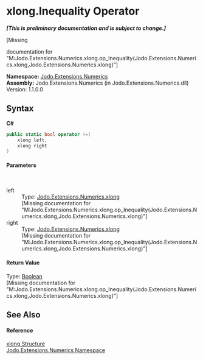# xlong.Inequality Operator 
 _**\[This is preliminary documentation and is subject to change.\]**_

\[Missing <summary> documentation for "M:Jodo.Extensions.Numerics.xlong.op_Inequality(Jodo.Extensions.Numerics.xlong,Jodo.Extensions.Numerics.xlong)"\]

**Namespace:**&nbsp;<a href="N_Jodo_Extensions_Numerics">Jodo.Extensions.Numerics</a><br />**Assembly:**&nbsp;Jodo.Extensions.Numerics (in Jodo.Extensions.Numerics.dll) Version: 1.1.0.0

## Syntax

**C#**<br />
``` C#
public static bool operator !=(
	xlong left,
	xlong right
)
```


#### Parameters
&nbsp;<dl><dt>left</dt><dd>Type: <a href="T_Jodo_Extensions_Numerics_xlong">Jodo.Extensions.Numerics.xlong</a><br />\[Missing <param name="left"/> documentation for "M:Jodo.Extensions.Numerics.xlong.op_Inequality(Jodo.Extensions.Numerics.xlong,Jodo.Extensions.Numerics.xlong)"\]</dd><dt>right</dt><dd>Type: <a href="T_Jodo_Extensions_Numerics_xlong">Jodo.Extensions.Numerics.xlong</a><br />\[Missing <param name="right"/> documentation for "M:Jodo.Extensions.Numerics.xlong.op_Inequality(Jodo.Extensions.Numerics.xlong,Jodo.Extensions.Numerics.xlong)"\]</dd></dl>

#### Return Value
Type: <a href="https://docs.microsoft.com/dotnet/api/system.boolean" target="_blank" rel="noopener noreferrer">Boolean</a><br />\[Missing <returns> documentation for "M:Jodo.Extensions.Numerics.xlong.op_Inequality(Jodo.Extensions.Numerics.xlong,Jodo.Extensions.Numerics.xlong)"\]

## See Also


#### Reference
<a href="T_Jodo_Extensions_Numerics_xlong">xlong Structure</a><br /><a href="N_Jodo_Extensions_Numerics">Jodo.Extensions.Numerics Namespace</a><br />